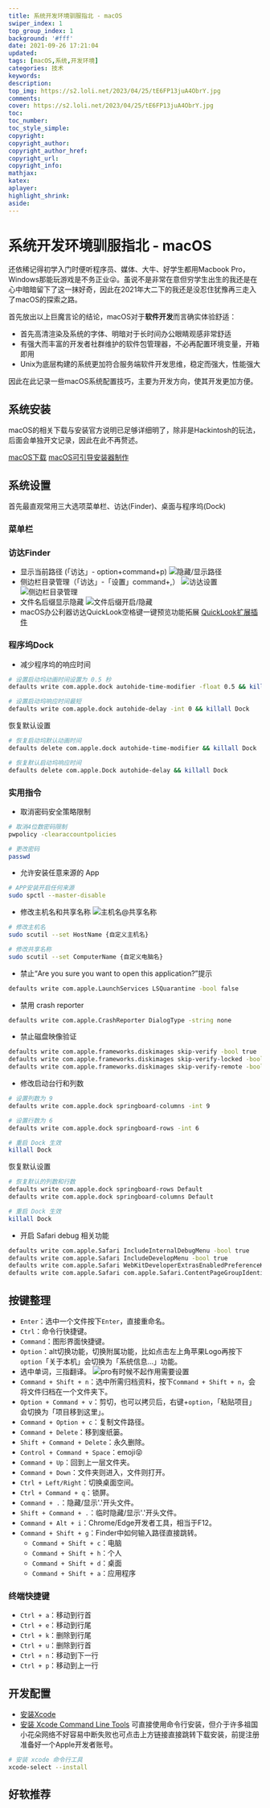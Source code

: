 ```yaml
---
title: 系统开发环境驯服指北 - macOS
swiper_index: 1
top_group_index: 1
background: '#fff'
date: 2021-09-26 17:21:04
updated:
tags: [macOS,系统,开发环境]
categories: 技术
keywords:
description:
top_img: https://s2.loli.net/2023/04/25/tE6FP13juA4ObrY.jpg
comments:
cover: https://s2.loli.net/2023/04/25/tE6FP13juA4ObrY.jpg
toc:
toc_number:
toc_style_simple:
copyright:
copyright_author:
copyright_author_href:
copyright_url:
copyright_info:
mathjax:
katex:
aplayer:
highlight_shrink:
aside:
---
```


# 系统开发环境驯服指北 - macOS

还依稀记得初学入门时便听程序员、媒体、大牛、好学生都用Macbook Pro，Windows那能玩游戏是不务正业😜。虽说不是非常在意但穷学生出生的我还是在心中暗暗留下了这一抹好奇，因此在2021年大二下的我还是没忍住犹豫再三走入了macOS的探索之路。

首先放出以上巨魔言论的结论，macOS对于**软件开发**而言确实体验舒适：
* 首先高清渲染及系统的字体、明暗对于长时间办公眼睛观感非常舒适
* 有强大而丰富的开发者社群维护的软件包管理器，不必再配置环境变量，开箱即用
* Unix为底层构建的系统更加符合服务端软件开发思维，稳定而强大，性能强大

因此在此记录一些macOS系统配置技巧，主要为开发方向，使其开发更加方便。

## 系统安装

macOS的相关下载与安装官方说明已足够详细明了，除非是Hackintosh的玩法，后面会单独开文记录，因此在此不再赘述。

[macOS下载](https://support.apple.com/zh-cn/HT211683)
[macOS可引导安装器制作](https://support.apple.com/zh-cn/HT201372)

## 系统设置

首先最直观常用三大选项菜单栏、访达(Finder)、桌面与程序坞(Dock)

### 菜单栏

### 访达Finder
* 显示当前路径 (「访达」- option+command+p)
  ![隐藏/显示路径](https://s2.loli.net/2023/04/26/eR6acBgQKPJSZ7k.png)
* 侧边栏目录管理（「访达」-「设置」command+,）
![访达设置](https://s2.loli.net/2023/04/26/j1WKQgbi6vLT4YJ.png)
![侧边栏目录管理](https://s2.loli.net/2023/04/26/oAkTaincI81Us3B.png)
* 文件名后缀显示隐藏
![文件后缀开启/隐藏](https://s2.loli.net/2023/04/26/Bs5VTv3ZOrwYGen.png)
* macOS办公利器访达QuickLook空格键一键预览功能拓展
  [QuickLook扩展插件](https://github.com/sindresorhus/quick-look-plugins)
### 程序坞Dock
* 减少程序坞的响应时间
```bash
# 设置启动坞动画时间设置为 0.5 秒
defaults write com.apple.dock autohide-time-modifier -float 0.5 && killall Dock

# 设置启动坞响应时间最短
defaults write com.apple.dock autohide-delay -int 0 && killall Dock
```
恢复默认设置
```bash
# 恢复启动坞默认动画时间
defaults delete com.apple.dock autohide-time-modifier && killall Dock

# 恢复默认启动坞响应时间
defaults delete com.apple.Dock autohide-delay && killall Dock
```
### 实用指令

* 取消密码安全策略限制
```bash
# 取消4位数密码限制 
pwpolicy -clearaccountpolicies

# 更改密码
passwd
```

* 允许安装任意来源的 App 
```bash
# APP安装开启任何来源
sudo spctl --master-disable
```

* 修改主机名和共享名称
![主机名@共享名称](https://s2.loli.net/2023/04/26/AL2oi9s6lgrVuPN.png)
```bash
# 修改主机名
sudo scutil --set HostName {自定义主机名}
```
```bash
# 修改共享名称
sudo scutil --set ComputerName {自定义电脑名}
```

* 禁止“Are you sure you want to open this application?”提示
```bash
defaults write com.apple.LaunchServices LSQuarantine -bool false
```

* 禁用 crash reporter
```bash
defaults write com.apple.CrashReporter DialogType -string none
```

* 禁止磁盘映像验证
```bash
defaults write com.apple.frameworks.diskimages skip-verify -bool true
defaults write com.apple.frameworks.diskimages skip-verify-locked -bool true
defaults write com.apple.frameworks.diskimages skip-verify-remote -bool true
```

* 修改启动台行和列数
```bash
# 设置列数为 9
defaults write com.apple.dock springboard-columns -int 9

# 设置行数为 6
defaults write com.apple.dock springboard-rows -int 6

# 重启 Dock 生效
killall Dock
```
恢复默认设置
```bash
# 恢复默认的列数和行数
defaults write com.apple.dock springboard-rows Default
defaults write com.apple.dock springboard-columns Default

# 重启 Dock 生效
killall Dock
```

* 开启 Safari debug 相关功能
```bash
defaults write com.apple.Safari IncludeInternalDebugMenu -bool true
defaults write com.apple.Safari IncludeDevelopMenu -bool true
defaults write com.apple.Safari WebKitDeveloperExtrasEnabledPreferenceKey -bool true
defaults write com.apple.Safari com.apple.Safari.ContentPageGroupIdentifier.WebKit2DeveloperExtrasEnabled -bool true
```
## 按键整理

* `Enter`：选中一个文件按下`Enter`，直接重命名。
* `Ctrl`：命令行快捷键。
* `Command`：图形界面快捷键。
* `Option`：alt切换功能，切换附属功能，比如点击左上角苹果Logo再按下`option`「关于本机」会切换为「系统信息...」功能。
* 选中单词，三指翻译。
  ![pro有时候不起作用需要设置](https://s2.loli.net/2023/04/26/5wh76ufcAR4GVJo.png)
* `Command + Shift + n`：选中所需归档资料，按下`Command + Shift + n`，会将文件归档在一个文件夹下。
* `Option + Command + v`：剪切，也可以拷贝后，右键+`option`，「粘贴项目」会切换为「项目移到这里」。
* `Command + Option + c`：复制文件路径。
* `Command + Delete`：移到废纸篓。
* `Shift + Command + Delete`：永久删除。
* `Control + Command + Space`：emoji😝
* `Command + Up`：回到上一层文件夹。
* `Command + Down`：文件夹则进入，文件则打开。
* `Ctrl + Left/Right`：切换桌面空间。
* `Ctrl + Command + q`：锁屏。
* `Command + .`：隐藏/显示'.'开头文件。
* `Shift + Command + .`：临时隐藏/显示'.'开头文件。
* `Command + Alt + i`：Chrome/Edge开发者工具，相当于F12。
* `Command + Shift + g`：Finder中如何输入路径直接跳转。
  * `Command + Shift + c`：电脑
  * `Command + Shift + h`：个人
  * `Command + Shift + d`：桌面
  * `Command + Shift + a`：应用程序

### 终端快捷键

* `Ctrl + a`：移动到行首
* `Ctrl + e`：移动到行尾
* `Ctrl + k`：删除到行尾
* `Ctrl + u`：删除到行首
* `Ctrl + n`：移动到下一行
* `Ctrl + p`：移动到上一行

## 开发配置
* [安装Xcode](https://apps.apple.com/cn/app/xcode/id497799835?mt=12)
* [安装 Xcode Command Line Tools](https://developer.apple.com/download/all/?q=xcode)
可直接使用命令行安装，但介于许多祖国小花朵网络不好容易中断失败也可点击上方链接直接跳转下载安装，前提注册准备好一个Apple开发者账号。
```bash
# 安装 xcode 命令行工具
xcode-select --install
```
## 好软推荐
